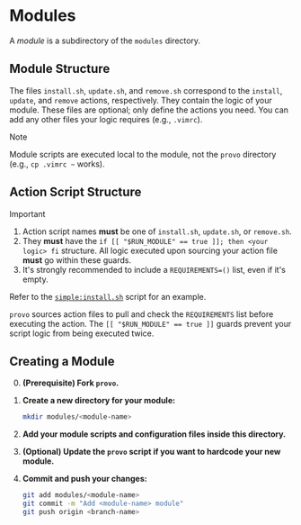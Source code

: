 # Modules

A *module* is a subdirectory of the `modules` directory.

## Module Structure

 The files `install.sh`, `update.sh`, and `remove.sh` correspond to the `install`, `update`, and `remove` actions, respectively. They contain the logic of your module. These files are optional; only define the actions you need. You can add any other files your logic requires (e.g., `.vimrc`).

> [!NOTE]
> Module scripts are executed local to the module, not the `provo` directory (e.g., `cp .vimrc ~` works).

## Action Script Structure

> [!IMPORTANT]
>
> 1. Action script names **must** be one of `install.sh`, `update.sh`, or `remove.sh`.
> 2. They **must** have the `if [[ "$RUN_MODULE" == true ]]; then <your logic> fi` structure. All logic executed upon sourcing your action file **must** go within these guards.
> 3. It's strongly recommended to include a `REQUIREMENTS=()` list, even if it's empty.

Refer to the [`simple:install.sh`](https://github.com/bryndin/provo/blob/master/modules/sample/install.sh) script for an example.

`provo` sources action files to pull and check the `REQUIREMENTS` list before executing the action. The `[[ "$RUN_MODULE" == true ]]` guards prevent your script logic from being executed twice.

## Creating a Module

0. **(Prerequisite) Fork `provo`.**

1. **Create a new directory for your module:**

    ```bash
    mkdir modules/<module-name>
    ```

2. **Add your module scripts and configuration files inside this directory.**

3. **(Optional) Update the `provo` script if you want to hardcode your new module.**

4. **Commit and push your changes:**

    ```bash
    git add modules/<module-name>
    git commit -m "Add <module-name> module"
    git push origin <branch-name>
    ```
